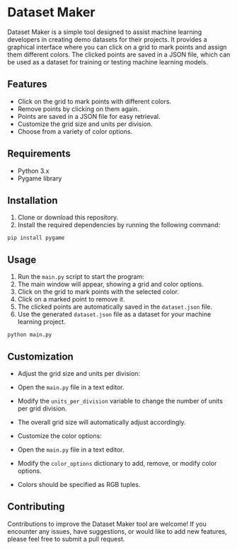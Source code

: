 # Dataset Maker

Dataset Maker is a simple tool designed to assist machine learning developers in creating demo datasets for their projects. It provides a graphical interface where you can click on a grid to mark points and assign them different colors. The clicked points are saved in a JSON file, which can be used as a dataset for training or testing machine learning models.

## Features

- Click on the grid to mark points with different colors.
- Remove points by clicking on them again.
- Points are saved in a JSON file for easy retrieval.
- Customize the grid size and units per division.
- Choose from a variety of color options.

## Requirements

- Python 3.x
- Pygame library

## Installation

1. Clone or download this repository.
2. Install the required dependencies by running the following command:

```
pip install pygame
```
## Usage

1. Run the `main.py` script to start the program:
2. The main window will appear, showing a grid and color options.
3. Click on the grid to mark points with the selected color.
4. Click on a marked point to remove it.
5. The clicked points are automatically saved in the `dataset.json` file.
6. Use the generated `dataset.json` file as a dataset for your machine learning project.
    
```
python main.py
```

## Customization

- Adjust the grid size and units per division:
- Open the `main.py` file in a text editor.
- Modify the `units_per_division` variable to change the number of units per grid division.
- The overall grid size will automatically adjust accordingly.

- Customize the color options:
- Open the `main.py` file in a text editor.
- Modify the `color_options` dictionary to add, remove, or modify color options.
- Colors should be specified as RGB tuples.

## Contributing

Contributions to improve the Dataset Maker tool are welcome! If you encounter any issues, have suggestions, or would like to add new features, please feel free to submit a pull request.
